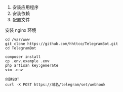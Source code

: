 1. 安装应用程序
2. 安装依赖
3. 配置文件

安装 nginx 环境
```
cd /var/www
git clone https://github.com/hhttco/TelegramBot.git
cd TelegramBot

composer install
cp .env.example .env
php artisan key:generate
vim .env

创建BOT
curl -X POST https://域名/telegram/set/webhook
```

